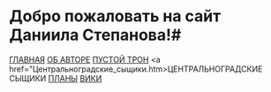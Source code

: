 # Добро пожаловать на сайт Даниила Степанова!#
<a href="Тест.htm">ГЛАВНАЯ</a>
<a href="Об_авторе.htm">ОБ АВТОРЕ</a> 
<a href="Пустой_трон.htm">ПУСТОЙ ТРОН</a>
<a href="Центральноградские_сыщики.htm>ЦЕНТРАЛЬНОГРАДСКИЕ СЫЩИКИ</a>
<a href="Планы.htm">ПЛАНЫ</a>
<a href="https://stepanov.fandom.com/ru/">ВИКИ</a>
